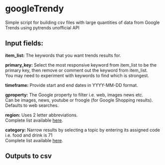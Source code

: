 # googleTrendy
Simple script for building csv files with large quantities of data from Google Trends using pytrends unofficial API

## Input fields:  

**item_list:** The keywords that you want trends results for.  

**primary_key:** Select the most responsive keyword from item_list to be the primary key, then remove or comment out the keyword from item_list.  
You may need to experiment with keywords to find which is strongest.

**timeframe:** Provide start and end dates in YYYY-MM-DD format.

**gproperty:** The Google property to filter i.e. web, images news etc.  
Can be images, news, youtube or froogle (for Google Shopping results).  
Defaults to web searches.

**region:** Uses 2 letter abbreviations.  
Complete list available [here](https://en.wikipedia.org/wiki/ISO_3166-1_alpha-2).

**category:** Narrow results by selecting a topic by entering its assigned code i.e. food and drink is 71  
Complete list available [here](https://github.com/pat310/google-trends-api/wiki/Google-Trends-Categories).  
  
## Outputs to csv
